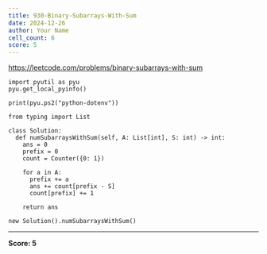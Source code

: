 ```yaml
---
title: 930-Binary-Subarrays-With-Sum
date: 2024-12-26
author: Your Name
cell_count: 6
score: 5
---
```


https://leetcode.com/problems/binary-subarrays-with-sum


```
import pyutil as pyu
pyu.get_local_pyinfo()
```


```
print(pyu.ps2("python-dotenv"))
```


```
from typing import List
```


```
class Solution:
  def numSubarraysWithSum(self, A: List[int], S: int) -> int:
    ans = 0
    prefix = 0
    count = Counter({0: 1})

    for a in A:
      prefix += a
      ans += count[prefix - S]
      count[prefix] += 1

    return ans
```


```
new Solution().numSubarraysWithSum()
```


---
**Score: 5**